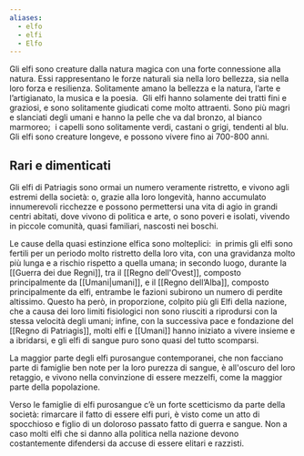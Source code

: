 ```yaml
---
aliases:
  - elfo
  - elfi
  - Elfo
---
```


Gli elfi sono creature dalla natura magica con una forte connessione alla natura. Essi rappresentano le forze naturali sia nella loro bellezza, sia nella loro forza e resilienza. Solitamente amano la bellezza e la natura, l’arte e l’artigianato, la musica e la poesia. 
Gli elfi hanno solamente dei tratti fini e graziosi, e sono solitamente giudicati come molto attraenti. Sono più magri e slanciati degli umani e hanno la pelle che va dal bronzo, al bianco marmoreo;  i capelli sono solitamente verdi, castani o grigi, tendenti al blu. 
Gli elfi sono creature longeve, e possono vivere fino ai 700-800 anni. 

## Rari e dimenticati

Gli elfi di Patriagis sono ormai un numero veramente ristretto, e vivono agli estremi della società: o, grazie alla loro longevità, hanno accumulato innumerevoli ricchezze e possono permettersi una vita di agio in grandi centri abitati, dove vivono di politica e arte, o sono poveri e isolati, vivendo in piccole comunità, quasi familiari, nascosti nei boschi. 

Le cause della quasi estinzione elfica sono molteplici:  in primis gli elfi sono fertili per un periodo molto ristretto della loro vita, con una gravidanza molto più lunga e a rischio rispetto a quella umana; in secondo luogo, durante la [[Guerra dei due Regni]], tra il [[Regno dell'Ovest]], composto principalmente da [[Umani|umani]], e il [[Regno dell’Alba]], composto principalmente da elfi, entrambe le fazioni subirono un numero di perdite altissimo. Questo ha però, in proporzione, colpito più gli Elfi della nazione, che a causa dei loro limiti fisiologici non sono riusciti a riprodursi con la stessa velocità degli umani; infine, con la successiva pace e fondazione del [[Regno di Patriagis]], molti elfi e [[Umani]] hanno iniziato a vivere insieme e a ibridarsi, e gli elfi di sangue puro sono quasi del tutto scomparsi. 

La maggior parte degli elfi purosangue contemporanei, che non facciano parte di famiglie ben note per la loro purezza di sangue, è all'oscuro del loro retaggio, e vivono nella convinzione di essere mezzelfi, come la maggior parte della popolazione. 

Verso le famiglie di elfi purosangue c’è un forte scetticismo da parte della società: rimarcare il fatto di essere elfi puri, è visto come un atto di spocchioso e figlio di un doloroso passato fatto di guerra e sangue. Non a caso molti elfi che si danno alla politica nella nazione devono costantemente difendersi da accuse di essere elitari e razzisti.